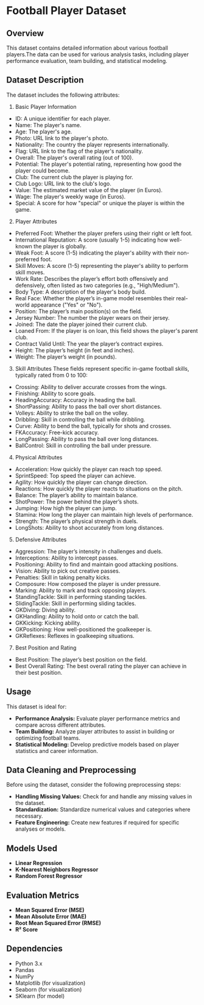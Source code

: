 # Football Player Dataset

## Overview
This dataset contains detailed information about various football players.The data can be used for various analysis tasks, including player performance evaluation, team building, and statistical modeling.

## Dataset Description
The dataset includes the following attributes:
1. Basic Player Information
 - ID: A unique identifier for each player.
 - Name: The player's name.
 - Age: The player's age.
 - Photo: URL link to the player's photo.
 - Nationality: The country the player represents internationally.
 - Flag: URL link to the flag of the player's nationality.
 - Overall: The player's overall rating (out of 100).
 - Potential: The player's potential rating, representing how good the player could become.
 - Club: The current club the player is playing for.
 - Club Logo: URL link to the club's logo.
 - Value: The estimated market value of the player (in Euros).
 - Wage: The player's weekly wage (in Euros).
 - Special: A score for how "special" or unique the player is within the game.
2. Player Attributes
 - Preferred Foot: Whether the player prefers using their right or left foot.
 - International Reputation: A score (usually 1-5) indicating how well-known the player is globally.
 - Weak Foot: A score (1-5) indicating the player's ability with their non-preferred foot.
 - Skill Moves: A score (1-5) representing the player's ability to perform skill moves.
 - Work Rate: Describes the player’s effort both offensively and defensively, often listed as two categories (e.g., "High/Medium").
 - Body Type: A description of the player's body build.
 - Real Face: Whether the player’s in-game model resembles their real-world appearance ("Yes" or "No").
 - Position: The player’s main position(s) on the field.
 - Jersey Number: The number the player wears on their jersey.
 - Joined: The date the player joined their current club.
 - Loaned From: If the player is on loan, this field shows the player's parent club.
 - Contract Valid Until: The year the player’s contract expires.
 - Height: The player’s height (in feet and inches).
 - Weight: The player’s weight (in pounds).
3. Skill Attributes
These fields represent specific in-game football skills, typically rated from 0 to 100:

 - Crossing: Ability to deliver accurate crosses from the wings.
 - Finishing: Ability to score goals.
 - HeadingAccuracy: Accuracy in heading the ball.
 - ShortPassing: Ability to pass the ball over short distances.
 - Volleys: Ability to strike the ball on the volley.
 - Dribbling: Skill in controlling the ball while dribbling.
 - Curve: Ability to bend the ball, typically for shots and crosses.
 - FKAccuracy: Free-kick accuracy.
 - LongPassing: Ability to pass the ball over long distances.
 - BallControl: Skill in controlling the ball under pressure.
4. Physical Attributes
 - Acceleration: How quickly the player can reach top speed.
 - SprintSpeed: Top speed the player can achieve.
 - Agility: How quickly the player can change direction.
 - Reactions: How quickly the player reacts to situations on the pitch.
 - Balance: The player’s ability to maintain balance.
 - ShotPower: The power behind the player’s shots.
 - Jumping: How high the player can jump.
 - Stamina: How long the player can maintain high levels of performance.
 - Strength: The player’s physical strength in duels.
 - LongShots: Ability to shoot accurately from long distances.
5. Defensive Attributes
 - Aggression: The player’s intensity in challenges and duels.
 - Interceptions: Ability to intercept passes.
 - Positioning: Ability to find and maintain good attacking positions.
 - Vision: Ability to pick out creative passes.
 - Penalties: Skill in taking penalty kicks.
 - Composure: How composed the player is under pressure.
 - Marking: Ability to mark and track opposing players.
 - StandingTackle: Skill in performing standing tackles.
 - SlidingTackle: Skill in performing sliding tackles.
 - GKDiving: Diving ability.
 - GKHandling: Ability to hold onto or catch the ball.
 - GKKicking: Kicking ability.
 - GKPositioning: How well-positioned the goalkeeper is.
 - GKReflexes: Reflexes in goalkeeping situations.
7. Best Position and Rating
 - Best Position: The player’s best position on the field.
 - Best Overall Rating: The best overall rating the player can achieve in their best position.

## Usage
This dataset is ideal for:

- **Performance Analysis:** Evaluate player performance metrics and compare across different attributes.
- **Team Building:** Analyze player attributes to assist in building or optimizing football teams.
- **Statistical Modeling:** Develop predictive models based on player statistics and career information.

## Data Cleaning and Preprocessing
Before using the dataset, consider the following preprocessing steps:

- **Handling Missing Values:** Check for and handle any missing values in the dataset.
- **Standardization:** Standardize numerical values and categories where necessary.
- **Feature Engineering:** Create new features if required for specific analyses or models.


## Models Used
- **Linear Regression**
- **K-Nearest Neighbors Regressor**
- **Random Forest Regressor**

## Evaluation Metrics
- **Mean Squared Error (MSE)**
- **Mean Absolute Error (MAE)**
- **Root Mean Squared Error (RMSE)**
- **R² Score**

## Dependencies
- Python 3.x
- Pandas
- NumPy
- Matplotlib (for visualization)
- Seaborn (for visualization)
- SKlearn (for model)

